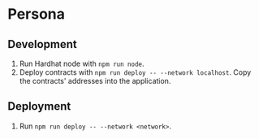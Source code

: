 # Persona

## Development

1. Run Hardhat node with `npm run node`.
2. Deploy contracts with `npm run deploy -- --network localhost`.
   Copy the contracts' addresses into the application.

## Deployment

1. Run `npm run deploy -- --network <network>`.
